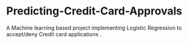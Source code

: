 # Predicting-Credit-Card-Approvals
A Machine learning based project implementing Logistic Regression to accept/deny Credit card applications .  
